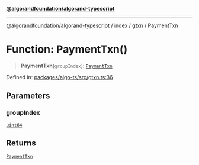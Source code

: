 [**@algorandfoundation/algorand-typescript**](../../../../README.md)

***

[@algorandfoundation/algorand-typescript](../../../../README.md) / [index](../../../README.md) / [gtxn](../README.md) / PaymentTxn

# Function: PaymentTxn()

> **PaymentTxn**(`groupIndex`): [`PaymentTxn`](../interfaces/PaymentTxn.md)

Defined in: [packages/algo-ts/src/gtxn.ts:36](https://github.com/algorandfoundation/puya-ts/blob/main/packages/algo-ts/src/gtxn.ts#L36)

## Parameters

### groupIndex

[`uint64`](../../../type-aliases/uint64.md)

## Returns

[`PaymentTxn`](../interfaces/PaymentTxn.md)
